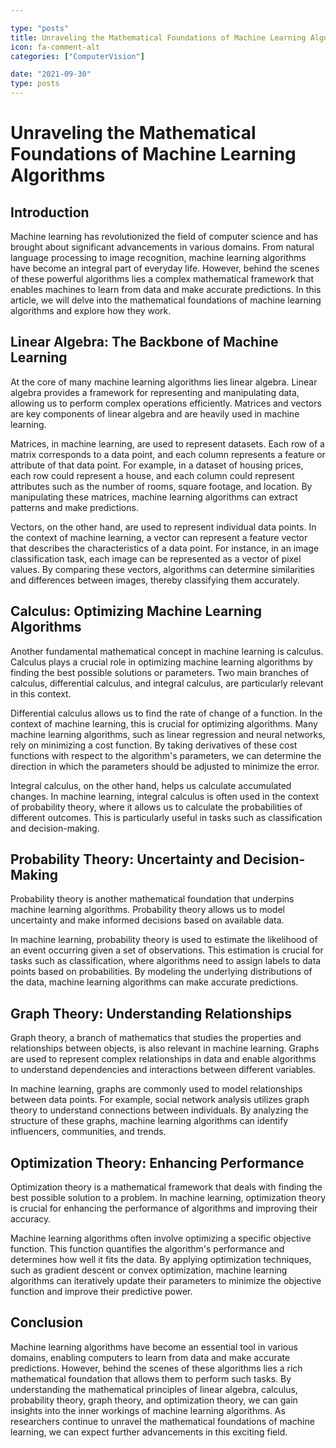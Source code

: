 ```yaml
---

type: "posts"
title: Unraveling the Mathematical Foundations of Machine Learning Algorithms
icon: fa-comment-alt
categories: ["ComputerVision"]

date: "2021-09-30"
type: posts
---
```





# Unraveling the Mathematical Foundations of Machine Learning Algorithms

## Introduction

Machine learning has revolutionized the field of computer science and has brought about significant advancements in various domains. From natural language processing to image recognition, machine learning algorithms have become an integral part of everyday life. However, behind the scenes of these powerful algorithms lies a complex mathematical framework that enables machines to learn from data and make accurate predictions. In this article, we will delve into the mathematical foundations of machine learning algorithms and explore how they work.

## Linear Algebra: The Backbone of Machine Learning

At the core of many machine learning algorithms lies linear algebra. Linear algebra provides a framework for representing and manipulating data, allowing us to perform complex operations efficiently. Matrices and vectors are key components of linear algebra and are heavily used in machine learning.

Matrices, in machine learning, are used to represent datasets. Each row of a matrix corresponds to a data point, and each column represents a feature or attribute of that data point. For example, in a dataset of housing prices, each row could represent a house, and each column could represent attributes such as the number of rooms, square footage, and location. By manipulating these matrices, machine learning algorithms can extract patterns and make predictions.

Vectors, on the other hand, are used to represent individual data points. In the context of machine learning, a vector can represent a feature vector that describes the characteristics of a data point. For instance, in an image classification task, each image can be represented as a vector of pixel values. By comparing these vectors, algorithms can determine similarities and differences between images, thereby classifying them accurately.

## Calculus: Optimizing Machine Learning Algorithms

Another fundamental mathematical concept in machine learning is calculus. Calculus plays a crucial role in optimizing machine learning algorithms by finding the best possible solutions or parameters. Two main branches of calculus, differential calculus, and integral calculus, are particularly relevant in this context.

Differential calculus allows us to find the rate of change of a function. In the context of machine learning, this is crucial for optimizing algorithms. Many machine learning algorithms, such as linear regression and neural networks, rely on minimizing a cost function. By taking derivatives of these cost functions with respect to the algorithm's parameters, we can determine the direction in which the parameters should be adjusted to minimize the error.

Integral calculus, on the other hand, helps us calculate accumulated changes. In machine learning, integral calculus is often used in the context of probability theory, where it allows us to calculate the probabilities of different outcomes. This is particularly useful in tasks such as classification and decision-making.

## Probability Theory: Uncertainty and Decision-Making

Probability theory is another mathematical foundation that underpins machine learning algorithms. Probability theory allows us to model uncertainty and make informed decisions based on available data.

In machine learning, probability theory is used to estimate the likelihood of an event occurring given a set of observations. This estimation is crucial for tasks such as classification, where algorithms need to assign labels to data points based on probabilities. By modeling the underlying distributions of the data, machine learning algorithms can make accurate predictions.

## Graph Theory: Understanding Relationships

Graph theory, a branch of mathematics that studies the properties and relationships between objects, is also relevant in machine learning. Graphs are used to represent complex relationships in data and enable algorithms to understand dependencies and interactions between different variables.

In machine learning, graphs are commonly used to model relationships between data points. For example, social network analysis utilizes graph theory to understand connections between individuals. By analyzing the structure of these graphs, machine learning algorithms can identify influencers, communities, and trends.

## Optimization Theory: Enhancing Performance

Optimization theory is a mathematical framework that deals with finding the best possible solution to a problem. In machine learning, optimization theory is crucial for enhancing the performance of algorithms and improving their accuracy.

Machine learning algorithms often involve optimizing a specific objective function. This function quantifies the algorithm's performance and determines how well it fits the data. By applying optimization techniques, such as gradient descent or convex optimization, machine learning algorithms can iteratively update their parameters to minimize the objective function and improve their predictive power.

## Conclusion

Machine learning algorithms have become an essential tool in various domains, enabling computers to learn from data and make accurate predictions. However, behind the scenes of these algorithms lies a rich mathematical foundation that allows them to perform such tasks. By understanding the mathematical principles of linear algebra, calculus, probability theory, graph theory, and optimization theory, we can gain insights into the inner workings of machine learning algorithms. As researchers continue to unravel the mathematical foundations of machine learning, we can expect further advancements in this exciting field.